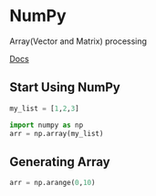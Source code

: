 # NumPy
Array(Vector and Matrix) processing

[Docs](https://docs.scipy.org/doc/numpy-1.13.0/reference/)

## Start Using NumPy
```python
my_list = [1,2,3]

import numpy as np
arr = np.array(my_list)
```

## Generating Array
```python
arr = np.arange(0,10)
```
